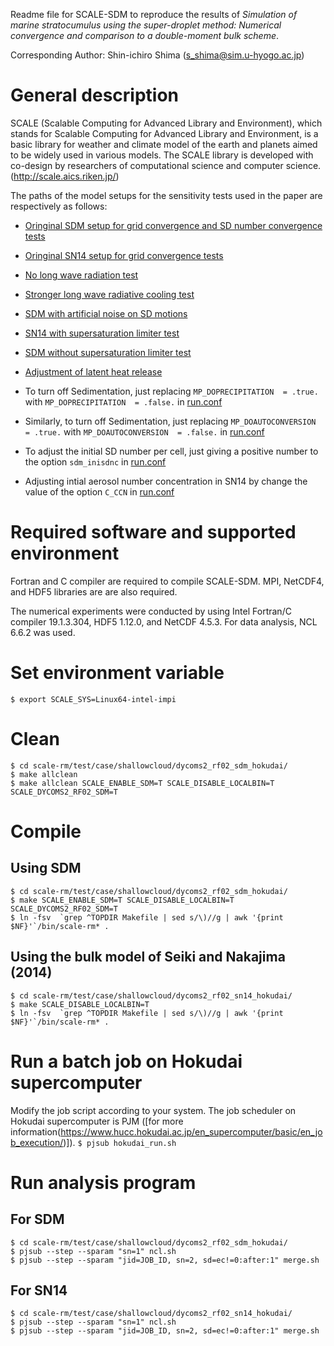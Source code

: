 Readme file for SCALE-SDM to reproduce the results of *Simulation of marine stratocumulus using the super-droplet method: Numerical convergence and comparison to a double-moment bulk scheme*.

Corresponding Author: Shin-ichiro Shima (s_shima@sim.u-hyogo.ac.jp)

# General description
SCALE (Scalable Computing for Advanced Library and Environment), which stands for Scalable Computing for Advanced Library and Environment, is a basic library for weather and climate model of the earth and planets aimed to be widely used in various models.
The SCALE library is developed with co-design by researchers of computational science and computer science.
(http://scale.aics.riken.jp/)

The paths of the model setups for the sensitivity tests used in the paper are respectively as follows:

- [Oringinal SDM setup for grid convergence and SD number convergence tests](https://github.com/wangyouyue/GMD_2022_code/tree/SDM_DYCOMSII-RF02/scale-rm/test/case/shallowcloud/dycoms2_rf02_sdm_hokudai)
* [Oringinal SN14 setup for grid convergence tests](https://github.com/wangyouyue/GMD_2022_code/tree/SDM_DYCOMSII-RF02/scale-rm/test/case/shallowcloud/dycoms2_rf02_SN14_hokudai)
+ [No long wave radiation test](https://github.com/wangyouyue/GMD_2022_code/tree/SDM_DYCOMSII-RF02/scale-rm/test/case/shallowcloud/dycoms2_rf02_no_radiation)
- [Stronger long wave radiative cooling test](https://github.com/wangyouyue/GMD_2022_code/tree/SDM_DYCOMSII-RF02/scale-rm/test/case/shallowcloud/dycoms2_rf02_sdm_rad110)
* [SDM with artificial noise on SD motions](https://github.com/wangyouyue/GMD_2022_code/tree/SDM_DYCOMSII-RF02_add_noise/scale-rm/test/case/shallowcloud/dycoms2_rf02_sdm_add_noise)
+ [SN14 with supersaturation limiter test](https://github.com/wangyouyue/GMD_2022_code/tree/SDM_DYCOMSII-RF02_SN14_Slimiter/scale-rm/test/case/shallowcloud/dycoms2_rf02_SN14_Slimiter)
- [SDM without supersaturation limiter test](https://github.com/wangyouyue/GMD_2022_code/tree/SDM_DYCOMSII-RF02_no_Slimiter/scale-rm/test/case/shallowcloud/dycoms2_rf02_SDM_no_Slimiter)
* [Adjustment of latent heat release](https://github.com/wangyouyue/GMD_2022_code/tree/SDM_DYCOMSII-RF02_LHmod/scale-rm/test/case/shallowcloud/dycoms2_rf02_SDM_LHmod)
+ To turn off Sedimentation, just replacing `MP_DOPRECIPITATION  = .true.` with `MP_DOPRECIPITATION  = .false.` in [run.conf](https://github.com/wangyouyue/GMD_2022_code/blob/SDM_DYCOMSII-RF02/scale-rm/test/case/shallowcloud/dycoms2_rf02_sdm_hokudai/run.conf#L199)
- Similarly, to turn off Sedimentation, just replacing `MP_DOAUTOCONVERSION  = .true.` with `MP_DOAUTOCONVERSION  = .false.` in [run.conf](https://github.com/wangyouyue/GMD_2022_code/blob/SDM_DYCOMSII-RF02/scale-rm/test/case/shallowcloud/dycoms2_rf02_sdm_hokudai/run.conf#L198)
* To adjust the initial SD number per cell, just giving a positive number to the option `sdm_inisdnc` in [run.conf](https://github.com/wangyouyue/GMD_2022_code/blob/SDM_DYCOMSII-RF02/scale-rm/test/case/shallowcloud/dycoms2_rf02_sdm_hokudai/run.conf#L132)
+ Adjusting intial aerosol number concentration in SN14 by change the value of the option `C_CCN` in [run.conf](https://github.com/wangyouyue/GMD_2022_code/blob/SDM_DYCOMSII-RF02/scale-rm/test/case/shallowcloud/dycoms2_rf02_SN14/run.conf#L99)

# Required software and supported environment
Fortran and C compiler are required to compile SCALE-SDM. MPI, NetCDF4, and HDF5 libraries are are also required.

The numerical experiments were conducted by using Intel Fortran/C compiler 19.1.3.304, HDF5 1.12.0, and NetCDF 4.5.3. For data analysis, NCL 6.6.2 was used.

# Set environment variable
`$ export SCALE_SYS=Linux64-intel-impi`

# Clean
```
$ cd scale-rm/test/case/shallowcloud/dycoms2_rf02_sdm_hokudai/
$ make allclean
$ make allclean SCALE_ENABLE_SDM=T SCALE_DISABLE_LOCALBIN=T SCALE_DYCOMS2_RF02_SDM=T
```

# Compile
## Using SDM
```
$ cd scale-rm/test/case/shallowcloud/dycoms2_rf02_sdm_hokudai/
$ make SCALE_ENABLE_SDM=T SCALE_DISABLE_LOCALBIN=T SCALE_DYCOMS2_RF02_SDM=T
$ ln -fsv  `grep ^TOPDIR Makefile | sed s/\)//g | awk '{print $NF}'`/bin/scale-rm* .
```

## Using the bulk model of Seiki and Nakajima (2014)
```
$ cd scale-rm/test/case/shallowcloud/dycoms2_rf02_sn14_hokudai/
$ make SCALE_DISABLE_LOCALBIN=T
$ ln -fsv  `grep ^TOPDIR Makefile | sed s/\)//g | awk '{print $NF}'`/bin/scale-rm* .
```

# Run a batch job on Hokudai supercomputer
Modify the job script according to your system. The job scheduler on Hokudai supercomputer is PJM ([for more information(https://www.hucc.hokudai.ac.jp/en_supercomputer/basic/en_job_execution/)]).
`$ pjsub hokudai_run.sh`

# Run analysis program
## For SDM
```
$ cd scale-rm/test/case/shallowcloud/dycoms2_rf02_sdm_hokudai/
$ pjsub --step --sparam "sn=1" ncl.sh
$ pjsub --step --sparam "jid=JOB_ID, sn=2, sd=ec!=0:after:1" merge.sh
```

## For SN14
```
$ cd scale-rm/test/case/shallowcloud/dycoms2_rf02_sn14_hokudai/
$ pjsub --step --sparam "sn=1" ncl.sh
$ pjsub --step --sparam "jid=JOB_ID, sn=2, sd=ec!=0:after:1" merge.sh
```
